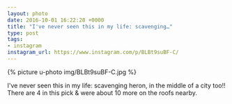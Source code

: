 ```yaml
---
layout: photo
date: 2016-10-01 16:22:28 +0000
title: "I've never seen this in my life: scavenging…"
type: post
tags:
- instagram
instagram_url: https://www.instagram.com/p/BLBt9suBF-C/
---
```


{% picture u-photo img/BLBt9suBF-C.jpg %}

I've never seen this in my life: scavenging heron, in the middle of a city too!! There are 4 in this pick & were about 10 more on the roofs nearby.
